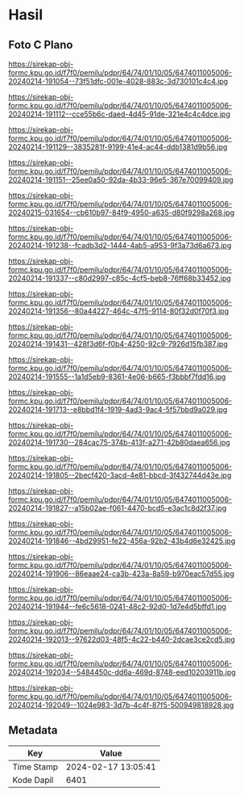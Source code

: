 # Hasil

## Foto C Plano

https://sirekap-obj-formc.kpu.go.id/f7f0/pemilu/pdpr/64/74/01/10/05/6474011005006-20240214-191054--73f51dfc-001e-4028-883c-3d730101c4c4.jpg

https://sirekap-obj-formc.kpu.go.id/f7f0/pemilu/pdpr/64/74/01/10/05/6474011005006-20240214-191112--cce55b6c-daed-4d45-91de-321e4c4c4dce.jpg

https://sirekap-obj-formc.kpu.go.id/f7f0/pemilu/pdpr/64/74/01/10/05/6474011005006-20240214-191129--3835281f-9199-41e4-ac44-ddb1381d9b56.jpg

https://sirekap-obj-formc.kpu.go.id/f7f0/pemilu/pdpr/64/74/01/10/05/6474011005006-20240214-191151--25ee0a50-92da-4b33-96e5-367e70099409.jpg

https://sirekap-obj-formc.kpu.go.id/f7f0/pemilu/pdpr/64/74/01/10/05/6474011005006-20240215-031654--cb610b97-84f9-4950-a635-d80f9298a268.jpg

https://sirekap-obj-formc.kpu.go.id/f7f0/pemilu/pdpr/64/74/01/10/05/6474011005006-20240214-191238--fcadb3d2-1444-4ab5-a953-9f3a73d6a673.jpg

https://sirekap-obj-formc.kpu.go.id/f7f0/pemilu/pdpr/64/74/01/10/05/6474011005006-20240214-191337--c80d2997-c85c-4cf5-beb8-76ff68b33452.jpg

https://sirekap-obj-formc.kpu.go.id/f7f0/pemilu/pdpr/64/74/01/10/05/6474011005006-20240214-191356--80a44227-464c-47f5-9114-80f32d0f70f3.jpg

https://sirekap-obj-formc.kpu.go.id/f7f0/pemilu/pdpr/64/74/01/10/05/6474011005006-20240214-191431--428f3d6f-f0b4-4250-92c9-7926d15fb387.jpg

https://sirekap-obj-formc.kpu.go.id/f7f0/pemilu/pdpr/64/74/01/10/05/6474011005006-20240214-191555--1a1d5eb9-8361-4e06-b665-f3bbbf7fdd16.jpg

https://sirekap-obj-formc.kpu.go.id/f7f0/pemilu/pdpr/64/74/01/10/05/6474011005006-20240214-191713--e8bbd1f4-1919-4ad3-9ac4-5f57bbd9a029.jpg

https://sirekap-obj-formc.kpu.go.id/f7f0/pemilu/pdpr/64/74/01/10/05/6474011005006-20240214-191730--284cac75-374b-413f-a271-42b80daea656.jpg

https://sirekap-obj-formc.kpu.go.id/f7f0/pemilu/pdpr/64/74/01/10/05/6474011005006-20240214-191805--2becf420-3acd-4e81-bbcd-3f432744d43e.jpg

https://sirekap-obj-formc.kpu.go.id/f7f0/pemilu/pdpr/64/74/01/10/05/6474011005006-20240214-191827--a15b02ae-f061-4470-bcd5-e3ac1c8d2f37.jpg

https://sirekap-obj-formc.kpu.go.id/f7f0/pemilu/pdpr/64/74/01/10/05/6474011005006-20240214-191846--4bd29951-fe22-456a-92b2-43b4d6e32425.jpg

https://sirekap-obj-formc.kpu.go.id/f7f0/pemilu/pdpr/64/74/01/10/05/6474011005006-20240214-191906--86eaae24-ca3b-423a-8a59-b970eac57d55.jpg

https://sirekap-obj-formc.kpu.go.id/f7f0/pemilu/pdpr/64/74/01/10/05/6474011005006-20240214-191944--fe6c5618-0241-48c2-92d0-1d7e4d5bffd1.jpg

https://sirekap-obj-formc.kpu.go.id/f7f0/pemilu/pdpr/64/74/01/10/05/6474011005006-20240214-192013--97622d03-48f5-4c22-b440-2dcae3ce2cd5.jpg

https://sirekap-obj-formc.kpu.go.id/f7f0/pemilu/pdpr/64/74/01/10/05/6474011005006-20240214-192034--5484450c-dd6a-469d-8748-eed10203911b.jpg

https://sirekap-obj-formc.kpu.go.id/f7f0/pemilu/pdpr/64/74/01/10/05/6474011005006-20240214-192049--1024e983-3d7b-4c4f-87f5-500949818928.jpg


## Metadata

| Key        | Value               |
| ---------- | ------------------- |
| Time Stamp | 2024-02-17 13:05:41 |
| Kode Dapil | 6401                |



